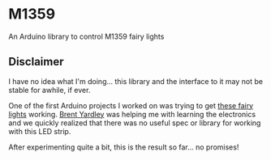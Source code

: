 # M1359
An Arduino library to control M1359 fairy lights

## Disclaimer

I have no idea what I'm doing... this library and the interface to it may not be stable for awhile, if ever.

One of the first Arduino projects I worked on was trying to get [these fairy lights](https://smile.amazon.com/gp/product/B086LC36Q3/) working. [Brent Yardley](https://github.com/yardleyb) was helping me with learning the electronics and we quickly realized that there was no useful spec or library for working with this LED strip.

After experimenting quite a bit, this is the result so far... no promises!
